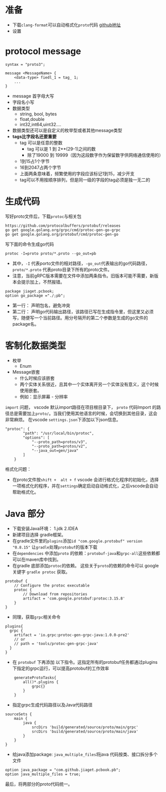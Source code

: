 # 准备
- 下载`clang-format`可以自动格式化`proto`代码 [github地址](https://github.com/llvm/llvm-project/releases/tag/llvmorg-12.0.0)
- 设置 

# protocol message
```
syntax = "proto3";

message <MessageName> {
    <data-type> fiedl_1 = tag_ 1;
    ...
}
```
- message 首字母大写
- 字段名小写
- 数据类型
  - string, bool, bytes
  - float,double
  - int32,int64,uint32....
- 数据类型还可以是自定义的枚举型或者其他message类型
- **tags比字段名还要重要**
  - tag 可以是任意的整数
    - tag 可以是 1 到 2**(29-1)之间的数
    - 除了19000 到 19999（因为这段数字作为保留数字供网络通信使用的）
  - 1到15占1个字节
  - 16到2047占两个字节
  - 上面两条意味着，频繁使用的字段应该标记1到15，减少开支
  - tag可以不用按顺序排列，但是同一级的字段的tag必须是独一无二的
# 生成代码
写好proto文件后，下载`protoc`与相关包
```
https://github.com/protocolbuffers/protobuf/releases
go get google.golang.org/grpc/cmd/protoc-gen-go-grpc
go get google.golang.org/protobuf/cmd/protoc-gen-go

```
写下面的命令生成go代码

`protoc -I=proto proto/*.proto --go_out=pb` 

- 其中，`-I` 代表porto文件的相对路径，`-go_out`代表输出的go代码路径， `proto/*.proto` 代表proto目录下所有的proto文件。
- 注意，当前gRPC版本需要在文件中添加两条指令。旧版本可能不需要，新版本会提示加上，不然报错。
```
package jiaget.pcbook; 
option go_package ="./;pb"; 
```
- 第一行： 声明包名，避免冲突
- 第二行： 声明go代码输出路径，该路径已写在生成指令里，但这里又必须写，随便写一个当前路径。用分号隔开的第二个参数是生成的go文件的package名。

# 客制化数据类型
- 枚举
  - Enum
- Message嵌套
  - 什么时候应该嵌套
  - 两个实体关系很近，且其中一个实体离开另一个实体没有意义，这个时候使用嵌套。
  - 例如：显示屏幕 - 分辨率

`import` 问题， vscode 默认import路径在项目根目录下， `proto` 代码Import 的路径总是需要加上`proto/`。当我们使用其他语言的时候，会切换到其他目录，这会非常麻烦。
在vscode `settings.json`下添加以下json信息。
```
"protoc": {
        "path": "/usr/local/bin/protoc",
        "options": [
            "--proto_path=protos/v3",
            "--proto_path=protos/v2",
            "--java_out=gen/java"
        ]
    }
```

格式化问题：
  - 在proto文件按`shift +  alt + f` vscode 会进行格式化程序的初始化，选择一项格式化的程序，并在`settings`确定启动自动格式化，之后vscode会自动帮助格式化。

# Java 部分
- 下载安装Java环境： 1.jdk 2.IDEA
- 新建项目选择 gradle框架。
- 在gradle文件里的`plugins`添加`id "com.google.protobuf" version "0.8.15"` 让`gradle`处理`protobuf`的版本下载
- 在`dependencies` 中添加`proto` 的依赖：`protobuf-java`和`grpc-all`这些依赖都可以在maven库中找到。
- 在gradle 底部添加`protoc`的依赖。 这些关于`proto`的依赖的命令可以 google 关键字 `gradle protoc` 获取。
```
protobuf {
    // Configure the protoc executable
    protoc {
        // Download from repositories
        artifact = 'com.google.protobuf:protoc:3.15.8'
    }
}
```
- 同理，获取`grpc`相关命令
```
plugins{
  grpc {
    artifact = 'io.grpc:protoc-gen-grpc-java:1.0.0-pre2'
    // or
    // path = 'tools/protoc-gen-grpc-java'
  }
}
```
- 在 `protobuf` 下再添加 以下指令。这指定所有的protobuf任务都通过plugins下指定的grpc运行，可以提高protobuf的工作效率
```
    generateProtoTasks{
        all()*.plugins {
            grpc{}
        }
    }
```

- 指定grpc生成代码路径以及Java代码路径
```
sourceSets {
    main {
        java {
            srcDirs 'build/generated/source/proto/main/grpc'
            srcDirs 'build/generated/source/proto/main/java'
        }
    }
}
```
- 给java添加package: `java_multiple_files`将java 代码按类、接口拆分多个文件
```
option java_package = "com.github.jiaget.pcbook.pb";
option java_multiple_files = true;

```

最后，将两部分的proto代码统一。


